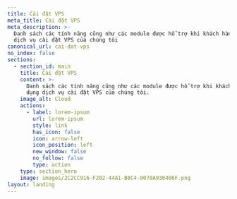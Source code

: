 ```yaml
---
title: Cài đặt VPS
meta_title: Cài đặt VPS
meta_description: >-
  Danh sách các tính năng cũng như các module được hỗ trợ khi khách hàng sử dụng
  dịch vụ cài đặt VPS của chúng tôi
canonical_url: cai-dat-vps
no_index: false
sections:
  - section_id: main
    title: Cài đặt VPS
    content: >-
      Danh sách các tính năng cũng như các module được hỗ trợ khi khách hàng sử
      dụng dịch vụ cài đặt VPS của chúng tôi.
    image_alt: Cloud
    actions:
      - label: lorem-ipsum
        url: lorem-ipsum
        style: link
        has_icon: false
        icon: arrow-left
        icon_position: left
        new_window: false
        no_follow: false
        type: action
    type: section_hero
    image: images/2C2CC916-F202-44A1-B8C4-0078A930406F.png
layout: landing
---
```

